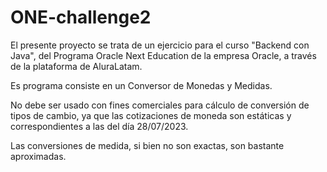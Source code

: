 # ONE-challenge2

El presente proyecto se trata de un ejercicio para el curso "Backend con Java",
del Programa Oracle Next Education de la empresa Oracle, a través de la plataforma
de AluraLatam.

Es programa consiste en un Conversor de Monedas y Medidas.

No debe ser usado con fines comerciales para cálculo de conversión de tipos de cambio,
ya que las cotizaciones de moneda son estáticas y correspondientes a las del día 28/07/2023.

Las conversiones de medida, si bien no son exactas, son bastante aproximadas.

